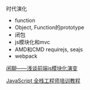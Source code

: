 
时代演化

*	function
*	Object, Function的prototype
*	闭包
*	js模块化和mvc
*	AMD和CMD		requirejs, seajs 
*	webpack

[闲聊——浅谈前端js模块化演变](https://www.cnblogs.com/qingkong/p/5092003.html)

[JavaScript 全栈工程师培训教程](http://www.ruanyifeng.com/blog/2016/11/javascript.html)